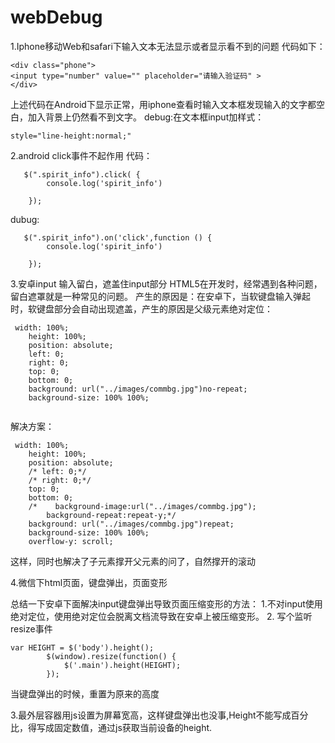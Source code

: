 # webDebug
1.Iphone移动Web和safari下输入文本无法显示或者显示看不到的问题
代码如下：
```
<div class="phone">
<input type="number" value="" placeholder="请输入验证码" >
</div>

```
上述代码在Android下显示正常，用iphone查看时输入文本框发现输入的文字都空白，加入背景上仍然看不到文字。
debug:在文本框input加样式：
```
style="line-height:normal;"
```
2.android click事件不起作用
代码：
```
   $(".spirit_info").click( {
        console.log('spirit_info')

    });
```
dubug:
```
   $(".spirit_info").on('click',function () {
        console.log('spirit_info')

    });
```
3.安卓input 输入留白，遮盖住input部分
HTML5在开发时，经常遇到各种问题，留白遮罩就是一种常见的问题。
产生的原因是：在安卓下，当软键盘输入弹起时，软键盘部分会自动出现遮盖，产生的原因是父级元素绝对定位：
```
 width: 100%;
    height: 100%;
    position: absolute;
    left: 0;
    right: 0;
    top: 0;
    bottom: 0;
    background: url("../images/commbg.jpg")no-repeat;
    background-size: 100% 100%;
  
```
解决方案：
```
 width: 100%;
    height: 100%;
    position: absolute;
    /* left: 0;*/
    /* right: 0;*/
    top: 0;
    bottom: 0;
    /*    background-image:url("../images/commbg.jpg");
        background-repeat:repeat-y;*/
    background: url("../images/commbg.jpg")repeat;
    background-size: 100% 100%;
    overflow-y: scroll;
```
这样，同时也解决了子元素撑开父元素的问了，自然撑开的滚动

4.微信下html页面，键盘弹出，页面变形

总结一下安卓下面解决input键盘弹出导致页面压缩变形的方法：
1.不对input使用绝对定位，使用绝对定位会脱离文档流导致在安卓上被压缩变形。
2.
写个监听resize事件
```
var HEIGHT = $('body').height();
        $(window).resize(function() {
            $('.main').height(HEIGHT);
        });
```
当键盘弹出的时候，重置为原来的高度

3.最外层容器用js设置为屏幕宽高，这样键盘弹出也没事,Height不能写成百分比，得写成固定数值，通过js获取当前设备的height.

